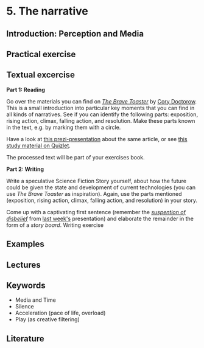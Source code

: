 # 5. The narrative

## Introduction: Perception and Media

## Practical exercise

## Textual excercise
__Part 1: Reading__

Go over the materials you can find on [*The Brave Toaster*](https://ourenglishclass.net/wp-content/uploads/sites/6/2024/09/bravetoaster.pdf) by [Cory Doctorow](https://en.wikipedia.org/wiki/Cory_Doctorow). This is a small introduction into particular key moments that you can find in all kinds of narratives. See if you can identify the following parts: exposition, rising action, climax, falling action, and resolution. Make these parts known in the text, e.g. by marking them with a circle.

Have a look at [this prezi-presentation](https://prezi.com/p/zwqi9vkher0m/the-brave-little-toaster-stages-of-plot/) about the same article, or see [this study material on Quizlet](https://quizlet.com/study-guides/summary-of-the-brave-little-toaster-81f8acba-0e69-48fe-b378-09d66569177c).

The processed text will be part of your exercises book. 

__Part 2: Writing__

Write a speculative Science Fiction Story yourself, about how the future could be given the state and development of current technologies (you can use *The Brave Toaster* as inspiration). Again, use the parts mentioned  (exposition, rising action, climax, falling action, and resolution) in your story.

Come up with a captivating first sentence (remember the [*suspention of disbelief*](https://en.wikipedia.org/wiki/Suspension_of_disbelief) from [last week's](files/3.fact-fiction.pdf) presentation) and elaborate the remainder in the form of a *story board*. Writing exercise

## Examples

## Lectures

## Keywords
- Media and Time
- Silence
- Acceleration (pace of life, overload)
- Play (as creative filtering)

## Literature